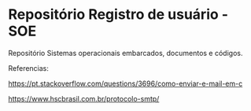 # Repositório Registro de usuário - SOE
Repositório Sistemas operacionais embarcados, documentos e códigos.

Referencias:

https://pt.stackoverflow.com/questions/3696/como-enviar-e-mail-em-c

https://www.hscbrasil.com.br/protocolo-smtp/
